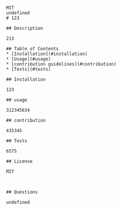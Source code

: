 
    MIT
    undefined
    # 123

    ## Description

    213

    ## Table of Contents
    * [Installation](#installation)
    * [Usage](#usage)
    * [contribution guidelines](#contribution)
    * [Tests](#tests)

    ## Installation

    123

    ## usage

    312345634

    ## contribution

    435345

    ## Tests

    6575

    ## License

    MIT

 

    ## Questions

    undefined

    